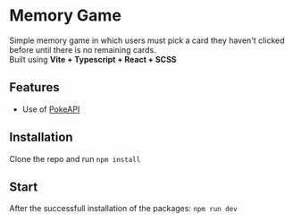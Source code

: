 # Memory Game

Simple memory game in which users must pick a card they haven't clicked before until there is no remaining cards.  
Built using **Vite + Typescript + React + SCSS**

## Features

- Use of [PokeAPI](https://pokeapi.co/)

## Installation

Clone the repo and run `npm install`

## Start

After the successfull installation of the packages: `npm run dev`
